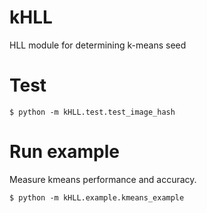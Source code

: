 # kHLL
HLL module for determining k-means seed

# Test

    $ python -m kHLL.test.test_image_hash

# Run example

Measure kmeans performance and accuracy.

    $ python -m kHLL.example.kmeans_example

